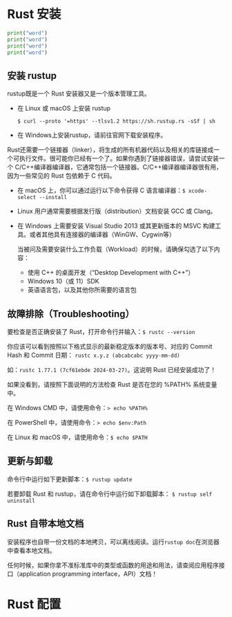 # Rust 安装
```python
print("word")
print("word")
print("word")
print("word")

```
## 安装 rustup
rustup既是一个 Rust 安装器又是一个版本管理工具。

- 在 Linux 或 macOS 上安装 rustup

  `$ curl --proto '=https' --tlsv1.2 https://sh.rustup.rs -sSf | sh`

- 在 Windows上安装rustup，请前往官网下载安装程序。

Rust还需要一个链接器（linker），将生成的所有机器代码以及相关的库链接成一个可执行文件。很可能你已经有一个了。如果你遇到了链接器错误，请尝试安装一个 C/C++编译器编译器，它通常包括一个链接器。C/C++编译器编译器很有用，因为一些常见的 Rust 包依赖于 C 代码。

- 在 macOS 上，你可以通过运行以下命令获得 C 语言编译器：`$ xcode-select --install`

- Linux 用户通常需要根据发行版（distribution）文档安装 GCC 或 Clang。

- 在 Windows 上需要安装 Visual Studio 2013 或其更新版本的 MSVC 构建工具。或者其他具有连接器的编译器（WinGW、Cygwin等）

  当被问及需要安装什么工作负载（Workload）的时候，请确保勾选了以下内容：

  - 使用 C++ 的桌面开发（“Desktop Development with C++”）
  - Windows 10（或 11）SDK
  - 英语语言包，以及其他你所需要的语言包

## 故障排除（Troubleshooting）

要检查是否正确安装了 Rust，打开命令行并输入：`$ rustc --version`

你应该可以看到按照以下格式显示的最新稳定版本的版本号、对应的 Commit Hash 和 Commit 日期：
`rustc x.y.z (abcabcabc yyyy-mm-dd)` 

如：`rustc 1.77.1 (7cf61ebde 2024-03-27)`。这说明 Rust 已经安装成功了！

如果没看到，请按照下面说明的方法检查 Rust 是否在您的 %PATH% 系统变量中。

在 Windows CMD 中，请使用命令：`> echo %PATH%`

在 PowerShell 中，请使用命令：`> echo $env:Path`

在 Linux 和 macOS 中，请使用命令：`$ echo $PATH`

## 更新与卸载

命令行中运行如下更新脚本：`$ rustup update`

若要卸载 Rust 和 rustup，请在命令行中运行如下卸载脚本：
`$ rustup self uninstall`

## Rust 自带本地文档

安装程序也自带一份文档的本地拷贝，可以离线阅读。运行` rustup doc `在浏览器中查看本地文档。

任何时候，如果你拿不准标准库中的类型或函数的用途和用法，请查阅应用程序接口（application programming interface，API）文档！

# Rust 配置